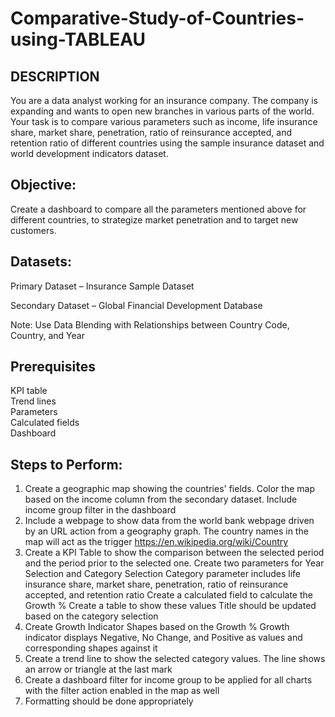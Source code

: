 # Comparative-Study-of-Countries-using-TABLEAU

## DESCRIPTION

You are a data analyst working for an insurance company. The company is expanding and wants to open new branches in various parts of the world. Your task is to compare various parameters such as income, life insurance share, market share, penetration, ratio of reinsurance accepted, and retention ratio of different countries using the sample insurance dataset and world development indicators dataset.

 ## Objective: 

Create a dashboard to compare all the parameters mentioned above for different countries, to strategize market penetration and to target new customers.

## Datasets:

Primary Dataset – Insurance Sample Dataset

Secondary Dataset – Global Financial Development Database

Note: Use Data Blending with Relationships between Country Code, Country, and Year

## Prerequisites
KPI table  
Trend lines  
Parameters  
Calculated fields  
Dashboard   

## Steps to Perform: 

1) Create a geographic map showing the countries' fields. Color the map based on the income column from the secondary dataset. Include income group filter in the dashboard
2) Include a webpage to show data from the world bank webpage driven by an URL action from a geography graph. The country names in the map will act as the trigger https://en.wikipedia.org/wiki/Country
3) Create a KPI Table to show the comparison between the selected period and the period prior to the selected one.  Create two parameters for Year Selection and Category Selection  Category parameter includes life insurance share, market share, penetration, ratio of reinsurance accepted, and retention ratio  Create a calculated field to calculate the Growth %  Create a table to show these values  Title should be updated based on the category selection
4) Create Growth Indicator Shapes based on the Growth %  Growth indicator displays Negative, No Change, and Positive as values and corresponding shapes against it
5) Create a trend line to show the selected category values.  The line shows an arrow or triangle at the last mark
6) Create a dashboard filter for income group to be applied for all charts with the filter action enabled in the map as well
7) Formatting should be done appropriately
